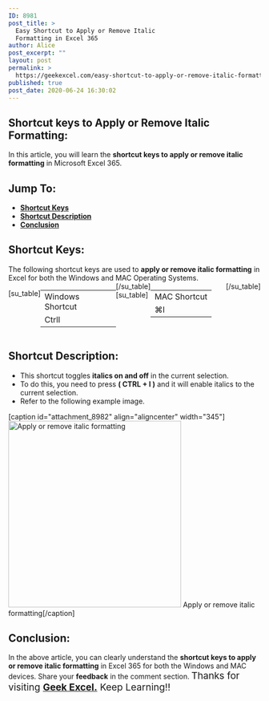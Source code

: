 ```yaml
---
ID: 8981
post_title: >
  Easy Shortcut to Apply or Remove Italic
  Formatting in Excel 365
author: Alice
post_excerpt: ""
layout: post
permalink: >
  https://geekexcel.com/easy-shortcut-to-apply-or-remove-italic-formatting-in-excel-365/
published: true
post_date: 2020-06-24 16:30:02
---
```

<h2>Shortcut keys to Apply or Remove Italic Formatting:</h2>
In this article, you will learn the <strong>shortcut keys to apply or remove italic formatting</strong> in Microsoft Excel 365.
<h2>Jump To:</h2>
<ul>
 	<li><strong><a href="#1">Shortcut Keys</a></strong></li>
 	<li><strong><a href="#2">Shortcut Description</a></strong></li>
 	<li><strong><a href="#3">Conclusion</a></strong></li>
</ul>
<h2 id="1">Shortcut Keys:</h2>
The following shortcut keys are used to <strong>apply or remove italic formatting</strong> in Excel for both the Windows and MAC Operating Systems.
<div style="display: flex;">

[su_table]
<table>
<tbody>
<tr>
<td>Windows Shortcut</td>
</tr>
<tr>
<td style="display: flex;"><span class="key-flex"><span class="win-key" style="width: 120px;"><span class="custom-span-key">Ctrl</span></span></span><span class="key-flex"><span class="win-key"><span class="custom-span-key">I</span></span></span></td>
</tr>
</tbody>
</table>
[/su_table]
[su_table]
<table style="float: right;">
<tbody>
<tr>
<td>MAC Shortcut</td>
</tr>
<tr>
<td style="display: flex;"><span class="key-flex"><span class="mac-key"><span class="custom-span-key">⌘</span></span></span><span class="key-flex"><span class="mac-key"><span class="custom-span-key">I</span></span></span></td>
</tr>
</tbody>
</table>
[/su_table]

</div>
<h2 id="2">Shortcut Description:</h2>
<ul>
 	<li>This shortcut toggles <strong>italics on and off</strong> in the current selection.</li>
 	<li>To do this, you need to press <strong>( CTRL + I )</strong> and it will enable italics to the current selection.</li>
 	<li>Refer to the following example image.</li>
</ul>
[caption id="attachment_8982" align="aligncenter" width="345"]<img class="size-full wp-image-8982" src="https://geekexcel.com/wp-content/uploads/2020/06/ezgif.com-optimize-37-1.gif" alt="Apply or remove italic formatting" width="345" height="372" /> Apply or remove italic formatting[/caption]
<h2 id="3">Conclusion:</h2>
In the above article, you can clearly understand the <strong>shortcut keys to apply or remove italic formatting</strong> in Excel 365 for both the Windows and MAC devices. Share your <strong>feedback</strong> in the comment section. <span style="font-size: 19px;">Thanks for visiting <strong><a href="https://geekexcel.com/">Geek Excel.</a></strong> Keep Learning!!</span>